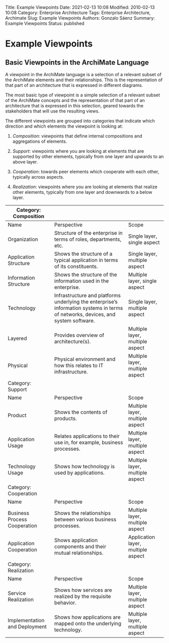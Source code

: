 Title: Example Viewpoints
Date: 2021-02-13 10:08
Modified: 2010-02-13 10:08
Category: Enterprise Architecture
Tags: Enterprise Architecture, Archimate
Slug: Example Viewpoints
Authors: Gonzalo Sáenz
Summary: Example Viewpoints
Status: published

# Example Viewpoints

## Basic Viewpoints in the ArchiMate Language

A viewpoint in the ArchiMate language is a selection of a relevant subset of the ArchiMate elements and their relationships. This is the representation of that part of an architecture that is expressed in different diagrams.

The most basic type of viewpoint is a simple selection of a relevant subset of the ArchiMate concepts and the representation of that part of an architecture that is expressed in this selection, geared towards the stakeholders that will use the resulting views.

The different viewpoints are grouped into categories that indicate which direction and which elements the viewpoint is looking at:

1. *Composition*: viewpoints that define internal compositions and aggregations of elements.

2. *Support*: viewpoints where you are looking at elements that are supported by other elements, typically from one layer and upwards to an above layer.

3. *Cooperation*: towards peer elements which cooperate with each other, typically across aspects.

4. *Realization*: viewpoints where you are looking at elements that realize other elements, typically from one layer and downwards to a below layer.

| Category: Composition         |                                                              |                                    |
| ----------------------------- | ------------------------------------------------------------ | ---------------------------------- |
| Name                          | Perspective                                                  | Scope                              |
| Organization                  | Structure of the enterprise in terms of roles,  departments, etc. | Single layer, single aspect        |
| Application Structure         | Shows the structure of a typical  application in terms of its constituents. | Single layer, multiple aspect      |
| Information Structure         | Shows the structure of the information  used in the enterprise. | Multiple layer, single aspect      |
| Technology                    | Infrastructure and platforms underlying  the enterprise’s information systems in terms of networks, devices, and  system software. | Single layer, multiple aspect      |
| Layered                       | Provides overview of architecture(s).                        | Multiple layer, multiple aspect    |
| Physical                      | Physical environment and how this relates  to IT infrastructure. | Multiple layer, multiple aspect    |
| Category: Support             |                                                              |                                    |
| Name                          | Perspective                                                  | Scope                              |
| Product                       | Shows the contents of products.                              | Multiple layer, multiple aspect    |
| Application Usage             | Relates applications to their use in, for  example, business processes. | Multiple layer, multiple aspect    |
| Technology Usage              | Shows how technology is used by  applications.               | Multiple layer, multiple aspect    |
| Category: Cooperation         |                                                              |                                    |
| Name                          | Perspective                                                  | Scope                              |
| Business Process Cooperation  | Shows the relationships between various  business processes. | Multiple layer, multiple aspect    |
| Application Cooperation       | Shows application components and their  mutual relationships. | Application layer, multiple aspect |
| Category:  Realization        |                                                              |                                    |
| Name                          | Perspective                                                  | Scope                              |
| Service Realization           | Shows how services are realized by the  requisite behavior.  | Multiple layer, multiple aspect    |
| Implementation and Deployment | Shows how applications are mapped onto  the underlying technology. | Multiple layer, multiple aspect    |
